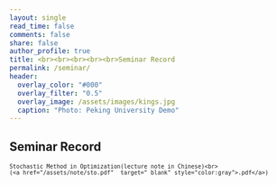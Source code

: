 ```yaml
---
layout: single
read_time: false
comments: false
share: false
author_profile: true
title: <br><br><br><br><br>Seminar Record
permalink: /seminar/
header:
  overlay_color: "#000"
  overlay_filter: "0.5"
  overlay_image: /assets/images/kings.jpg
  caption: "Photo: Peking University Demo"
---
```



## Seminar Record

> <small>
    Stochastic Method in Optimization(lecture note in Chinese)<br>
    (<a href="/assets/note/sto.pdf"  target="_blank" style="color:gray">.pdf</a>)
</small>
